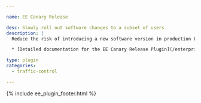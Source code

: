 ```yaml
---

name: EE Canary Release

desc: Slowly roll out software changes to a subset of users
description: |
  Reduce the risk of introducing a new software version in production by slowly rolling out the change to a small subset of users. This plugin also enables roll back to your original upstream service, or shift all traffic to the new version.

  * [Detailed documentation for the EE Canary Release Plugin](/enterprise/latest/plugins/canary-release/)

type: plugin
categories:
  - traffic-control

---
```


{% include ee_plugin_footer.html %}
